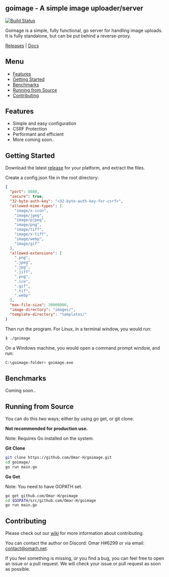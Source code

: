## goimage - A simple image uploader/server

[![Build Status](https://travis-ci.org/Omar-H/goimage.svg?branch=master)](https://travis-ci.org/Omar-H/goimage)

Goimage is a simple, fully functional, go server for handling image uploads. It is fully standalone, but can be put behind a reverse-proxy.

[Releases](https://github.com/Omar-H/goimage/releases) | [Docs](https://github.com/Omar-H/goimage/wiki)

## Menu
* [Features](#features)
* [Getting Started](#getting-started)
* [Benchmarks](#benchmarks)
* [Running from Source](#running-from-source)
* [Contributing](#contributing)

## Features
* Simple and easy configuration
* CSRF Protection
* Performant and efficient
* More coming soon..

## Getting Started
Download the latest [release](https://github.com/Omar-H/goimage/releases) for your platform, and extract the files.

Create a config.json file in the root directory:
```JSON
{
  "port": 8080,
  "secure": true,
  "32-byte-auth-key": "<32-byte-auth-key-for-csrf>",
  "allowed-mime-types": [
    "image/x-icon",
    "image/jpeg",
    "image/pjpeg",
    "image/png",
    "image/tiff",
    "image/x-tiff",
    "image/webp",
    "image/gif"
  ],
  "allowed-extensions": [
    ".png",
    ".jpeg",
    ".jpg",
    ".jiff",
    ".png",
    ".ico",
    ".gif",
    ".tif",
    ".webp"
  ],
  "max-file-size": 30000000,
  "image-directory": "images/",
  "template-directory": "templates/"
}
```

Then run the program.
For Linux, in a terminal window, you would run:
```BASH
$ ./goimage
```
On a Windows machine, you would open a command prompt window, and run:
```BASH
C:\goimage-folder> goimage.exe
```

## Benchmarks
Coming soon..

## Running from Source
You can do this two ways; either by using go get, or git clone.

**Not recommended for production use.**

Note: Requires Go installed on the system.

**Git Clone**

```BASH
git clone https://github.com/Omar-H/goimage.git
cd goimage/
go run main.go
```

**Go Get**

Note: You need to have GOPATH set.
```BASH
go get github.com/Omar-H/goimage
cd $GOPATH/src/github.com/Omar-H/goimage
go run main.go
```

## Contributing
Please check out our [wiki](https://github.com/Omar-H/goimage/wiki) for more information about contributing.

You can contact the author on Discord: Omar H#6299 or via email: [contact@omarh.net](mailto:contact@omarh.net).

If you feel something is missing, or you find a bug, you can feel free to open an issue or a pull request.
We will check your issue or pull request as soon as possible.
